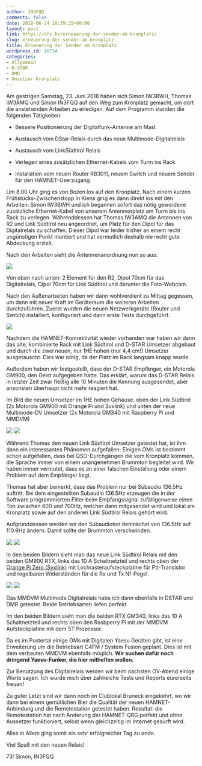 ```yaml
---
author: IN3FQQ
comments: false
date: 2018-06-24 18:39:25+00:00
layout: post
link: https://drc.bz/erneuerung-der-sender-am-kronplatz/
slug: erneuerung-der-sender-am-kronplatz
title: Erneuerung der Sender am Kronplatz
wordpress_id: 16734
categories:
- Allgemein
- D-STAR
- DMR
- Umsetzer Kronplatz
---
```


Am gestrigen Samstag, 23. Juni 2018 haben sich Simon IW3BWH, Thomas IW3AMQ und Simon IN3FQQ auf den Weg zum Kronplatz gemacht, um dort die anstehenden Arbeiten zu erledigen. Auf dem Programm standen die folgenden Tätigkeiten:



 	
  * Bessere Positionierung der Digitalfunk-Antenne am Mast

 	
  * Austausch vom DStar-Relais durch das neue Multimode-Digitalrelais

 	
  * Austausch vom LinkSüdtirol Relais

 	
  * Verlegen eines zusätzlichen Ethernet-Kabels vom Turm ins Rack

 	
  * Installation vom neuen Router RB3011, neuem Switch und neuem Sender für den HAMNET-Userzugang


Um 8.00 Uhr ging es von Bozen los auf den Kronplatz. Nach einem kurzen Frühstücks-Zwischenstopp in Kiens ging es dann direkt los mit den Arbeiten: Simon IW3BWH und ich begannen sofort das nötig gewordene zusätzliche Ethernet-Kabel von unserem Antennenplatz am Turm bis ins Rack zu verlegen. Währenddessen hat Thomas IW3AMQ die Antennen von R2 und Link Südtirol neu angeordnet, um Platz für den Dipol für das Digitalrelais zu schaffen. Dieser Dipol war leider bisher an einem recht ungünstigen Punkt montiert und hat vermutlich deshalb nie recht gute Abdeckung erzielt.

Nach den Arbeiten sieht die Antennenanordnung nun so aus:

[![](https://drc.bz/wp-content/uploads/2018/06/IMG_20180623_170034_326-300x225.jpg)](https://drc.bz/wp-content/uploads/2018/06/IMG_20180623_170034_326.jpg)

Von oben nach unten: 2 Element für den R2, Dipol 70cm für das Digitalrelais, Dipol 70cm für Link Südtirol und darunter die Foto-Webcam.

Nach den Außenarbeiten haben wir dann wohlverdient zu Mittag gegessen, um dann mit neuer Kraft im Geräteraum die weiteren Arbeiten durchzuführen. Zuerst wurden die neuen Netzwerkgeräte (Router und Switch) installiert, konfiguriert und dann erste Tests durchgeführt.

[![](https://drc.bz/wp-content/uploads/2018/06/IMG_20180623_175259_501-300x225.jpg)](https://drc.bz/wp-content/uploads/2018/06/IMG_20180623_175259_501.jpg)

Nachdem die HAMNET-Konnektivität wieder vorhanden war haben wir dann das alte, kombinierte Rack mit Link Südtirol und D-STAR Umsetzer abgebaut und durch die zwei neuen, nur 1HE hohen (nur 4,4 cm!) Umsetzer ausgetauscht. Dies war nötig, da der Platz im Rack langsam knapp wurde.

Außerdem haben wir festgestellt, dass der D-STAR Empfänger, ein Motorola GM900, den Geist aufgegeben hatte. Das erklärt, warum das D-STAR Relais in letzter Zeit zwar fleißig alle 10 Minuten die Kennung ausgesendet, aber ansonsten überhaupt nicht mehr reagiert hat.

Im Bild die neuen Umsetzer im 1HE hohen Gehäuse, oben der Link Südtirol (2x Motorola GM900 mit Orange Pi und Svxlink) und unten der neue Multimode-DV Umsetzer (2x Motorola GM340 mit Raspberry Pi und MMDVM)

[![](https://drc.bz/wp-content/uploads/2018/06/IMG_20180623_175438_949-300x225.jpg)](https://drc.bz/wp-content/uploads/2018/06/IMG_20180623_175438_949.jpg) [![](https://drc.bz/wp-content/uploads/2018/06/IMG_20180623_175428_848-300x225.jpg)](https://drc.bz/wp-content/uploads/2018/06/IMG_20180623_175428_848.jpg)

Während Thomas den neuen Link Südtirol Umsetzer getestet hat, ist ihm dann ein interessantes Phänomen aufgefallen: Einigen OMs ist bestimmt schon aufgefallen, dass bei QSO-Durchgängen die vom Kronplatz kommen, die Sprache immer von einem unangenehmen Brummton begleitet wird. Wir haben immer vermutet, dass es an einer falschen Einstellung oder einem Problem auf dem Empfänger liegt.

Thomas hat aber bemerkt, dass das Problem nur bei Subaudio 136.5Hz auftritt. Bei dem eingestellten Subaudio 136.5Hz erzeugen die in der Software programmierten Filter beim Empfangssignal zufälligerweise einen Ton zwischen 600 und 700Hz, welcher dann mitgesendet wird und lokal am Kronplatz sowie auf den anderen Link Südtirol Relais gehört wird.

Aufgrunddessen werden wir den Subaudioton demnächst von 136.5Hz auf 110.9Hz ändern. Damit sollte der Brummton verschwinden.

![](https://drc.bz/wp-content/uploads/2018/06/20180610_235839-1-300x169.jpg) ![](https://drc.bz/wp-content/uploads/2018/06/20180610_235756-1-300x169.jpg)

In den beiden Bildern sieht man das neue Link Südtirol Relais mit den beiden GM900 RTX, links das 10 A Schaltnetzteil und rechts oben der [Orange Pi Zero (Svxlink)](https://drc.bz/technik/analog-digitaltechnik/svxlink-mit-orange-pi-zero/) mit Lochrasteraufsteckplatine für Ptt-Transistor und regelbaren Widerständen für die Rx und Tx Nf-Pegel.

![](https://drc.bz/wp-content/uploads/2018/06/20180612_231711-300x169.jpg) ![](https://drc.bz/wp-content/uploads/2018/06/20180612_231627-300x169.jpg)

Das MMDVM Multimode Digitalrelais habe ich dann ebenfalls in DSTAR und DMR getestet. Beide Betriebsarten liefen perfekt.

Im den beiden Bildern sieht man die beiden RTX GM340, links das 10 A Schaltnetzteil und rechts oben den Rasbperry Pi mit der MMDVM Aufsteckplatine mit dem ST Prozessor.

Da es im Pustertal einige OMs mit Digitalen Yaesu Geräten gibt, ist eine Erweiterung um die Betriebsart C4FM / System Fusion geplant. Dies ist mit dem verbauten MMDVM ebenfalls möglich. **Wir suchen dafür noch dringend Yaesu-Funker, die hier mithelfen wollen.**

Zur Benutzung des Digitalrelais werden wir beim nächsten OV-Abend einige Worte sagen. Ich würde mich über zahlreiche Tests und Reports eurerseits freuen!

Zu guter Letzt sind wir dann noch im Clublokal Bruneck eingekehrt, wo wir dann bei einem gemütlichen Bier die Qualität der neuen HAMNET-Anbindung und die Remotestation getestet haben. Resultat: die Remotestation hat nach Änderung der HAMNET-QRG perfekt und ohne Aussetzer funktioniert, selbst wenn gleichzeitig im Internet gesurft wird.

Alles in Allem ging somit ein sehr erfolgreicher Tag zu ende.

Viel Spaß mit den neuen Relais!

73! Simon, IN3FQQ
